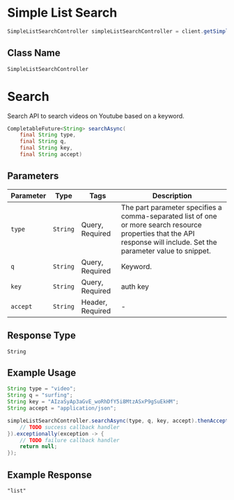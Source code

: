 # Simple List Search

```java
SimpleListSearchController simpleListSearchController = client.getSimpleListSearchController();
```

## Class Name

`SimpleListSearchController`


# Search

Search API to search videos on Youtube based on a keyword.

```java
CompletableFuture<String> searchAsync(
    final String type,
    final String q,
    final String key,
    final String accept)
```

## Parameters

| Parameter | Type | Tags | Description |
|  --- | --- | --- | --- |
| `type` | `String` | Query, Required | The part parameter specifies a comma-separated list of one or more search resource properties that the API response will include. Set the parameter value to snippet. |
| `q` | `String` | Query, Required | Keyword. |
| `key` | `String` | Query, Required | auth key |
| `accept` | `String` | Header, Required | - |

## Response Type

`String`

## Example Usage

```java
String type = "video";
String q = "surfing";
String key = "AIzaSyAp3aGvE_woRhDfY5i8MtzASxP9gSuEkHM";
String accept = "application/json";

simpleListSearchController.searchAsync(type, q, key, accept).thenAccept(result -> {
    // TODO success callback handler
}).exceptionally(exception -> {
    // TODO failure callback handler
    return null;
});
```

## Example Response

```
"list"
```

